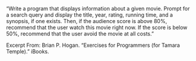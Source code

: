 “Write a program that displays information about a given movie. Prompt for a search query and display the title, year, rating, running time, and a synopsis, if one exists. Then, if the audience score is above 80%, recommend that the user watch this movie right now. If the score is below 50%, recommend that the user avoid the movie at all costs.”

Excerpt From: Brian P. Hogan. “Exercises for Programmers (for Tamara Temple).” iBooks.
